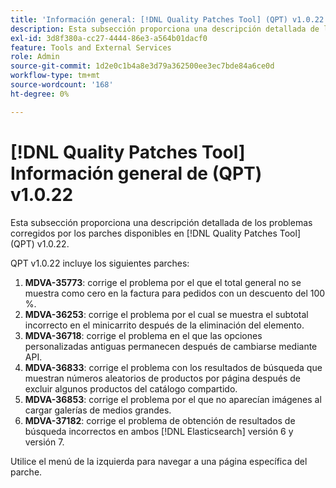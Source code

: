 ```yaml
---
title: 'Información general: [!DNL Quality Patches Tool] (QPT) v1.0.22'
description: Esta subsección proporciona una descripción detallada de los problemas corregidos por los parches disponibles en [!DNL Quality Patches Tool] (QPT) v1.0.22.
exl-id: 3d8f380a-cc27-4444-86e3-a564b01dacf0
feature: Tools and External Services
role: Admin
source-git-commit: 1d2e0c1b4a8e3d79a362500ee3ec7bde84a6ce0d
workflow-type: tm+mt
source-wordcount: '168'
ht-degree: 0%

---
```


# [!DNL Quality Patches Tool] Información general de (QPT) v1.0.22

Esta subsección proporciona una descripción detallada de los problemas corregidos por los parches disponibles en [!DNL Quality Patches Tool] (QPT) v1.0.22.

QPT v1.0.22 incluye los siguientes parches:

1. **MDVA-35773**: corrige el problema por el que el total general no se muestra como cero en la factura para pedidos con un descuento del 100 %.
1. **MDVA-36253**: corrige el problema por el cual se muestra el subtotal incorrecto en el minicarrito después de la eliminación del elemento.
1. **MDVA-36718**: corrige el problema en el que las opciones personalizadas antiguas permanecen después de cambiarse mediante API.
1. **MDVA-36833**: corrige el problema con los resultados de búsqueda que muestran números aleatorios de productos por página después de excluir algunos productos del catálogo compartido.
1. **MDVA-36853**: corrige el problema por el que no aparecían imágenes al cargar galerías de medios grandes.
1. **MDVA-37182**: corrige el problema de obtención de resultados de búsqueda incorrectos en ambos [!DNL Elasticsearch] versión 6 y versión 7.

Utilice el menú de la izquierda para navegar a una página específica del parche.
